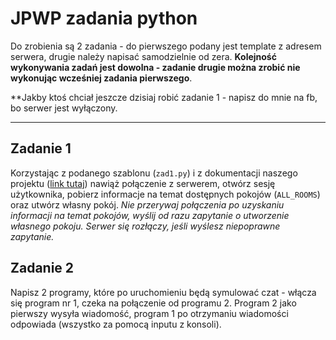# JPWP zadania python
Do zrobienia są 2 zadania - do pierwszego podany jest template z adresem serwera, drugie należy napisać samodzielnie od zera. **Kolejność wykonywania zadań jest dowolna - zadanie drugie można zrobić nie wykonując wcześniej zadania pierwszego**.

**Jakby ktoś chciał jeszcze dzisiaj robić zadanie 1 - napisz do mnie na fb, bo serwer jest wyłączony.

---
## Zadanie 1 
Korzystając z podanego szablonu (```zad1.py```) i z dokumentacji naszego projektu ([link tutaj](https://github.com/adambaranowski/minesweeper/blob/master/README.md)) nawiąż połączenie z serwerem, otwórz sesję użytkownika, pobierz informacje na temat dostępnych pokojów (```ALL_ROOMS```) oraz utwórz własny pokój. 
*Nie przerywaj połączenia po uzyskaniu informacji na temat pokojów, wyślij od razu zapytanie o utworzenie własnego pokoju.
Serwer się rozłączy, jeśli wyślesz niepoprawne zapytanie.* 

## Zadanie 2

Napisz 2 programy, które po uruchomieniu będą symulować czat - włącza się program nr 1, czeka na połączenie od programu 2. Program 2 jako pierwszy wysyła wiadomość, program 1 po otrzymaniu wiadomości odpowiada (wszystko za pomocą inputu z konsoli).
